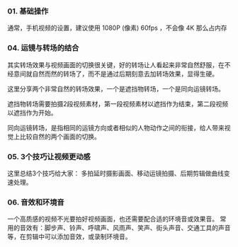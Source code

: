 ### 01. 基础操作

通常，手机视频的设置，建议使用 1080P (像素) 60fps ，不会像 4K 那么占内存 

### 04. 运镜与转场的结合
其实转场效果与视频画面的切换很关键，好的转场让人看起来非常自然舒服，在不经意间就自然而然的转场了，而不是通过后期刻意去加转场效果，显得生硬。

这里分享两个非常自然的转场效果，一个是遮挡物转场，一个是同向运镜转场。

遮挡物转场需要拍摄2段视频素材，第一段视频素材以遮挡作为结束，第二段视频以遮挡作为开始。

同向运镜转场，是指相同的运镜方向或者相似的人物动作之间的衔接，给人带来视觉上比较自然的两个画面的切换。

### 05. 3个技巧让视频更动感

这里总结3个技巧给大家： 多拍延时摄影画面、移动运镜拍摄、后期剪辑做曲线变速处理。

### 06. 音效和环境音

一个高质感的视频不光要拍好视频画面，也还需要配合适的环境音或效果音。
常用的音效有：脚步声、铃声、呼啸声、风雨声、笑声、街头声音、交通工具的声音等，在剪辑中可以添加音效，或录制环境音。
